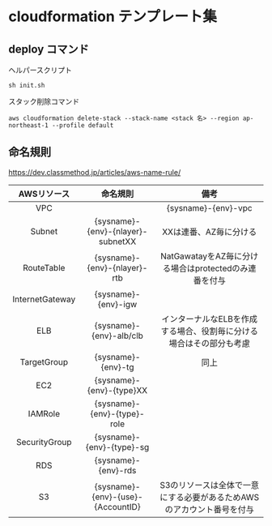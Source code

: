 # cloudformation テンプレート集

## deploy コマンド

ヘルパースクリプト
```
sh init.sh 
```

スタック削除コマンド
```
aws cloudformation delete-stack --stack-name <stack 名> --region ap-northeast-1 --profile default
```

## 命名規則
https://dev.classmethod.jp/articles/aws-name-rule/


| AWSリソース | 命名規則 | 備考 |
| :---: | :---: | :---: |
| VPC |	| {sysname}-{env}-vpc |  |	
| Subnet | {sysname}-{env}-{nlayer}-subnetXX | XXは連番、AZ毎に分ける | 
| RouteTable | {sysname}-{env}-{nlayer}-rtb | 	NatGawatayをAZ毎に分ける場合はprotectedのみ連番を付与 |
| InternetGateway | {sysname}-{env}-igw | |
| ELB | {sysname}-{env}-alb/clb | インターナルなELBを作成する場合、役割毎に分ける場合はその部分も考慮 |
| TargetGroup | {sysname}-{env}-tg | 同上 |
| EC2 | {sysname}-{env}-{type}XX | 	 |
| IAMRole | {sysname}-{env}-{type}-role | |
| SecurityGroup | {sysname}-{env}-{type}-sg | |	
| RDS | {sysname}-{env}-rds | | 
| S3 | {sysname}-{env}-{use}-{AccountID} | S3のリソースは全体で一意にする必要があるためAWSのアカウント番号を付与 |